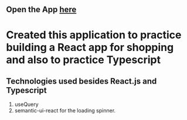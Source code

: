 ## Open the App [here](https://jpcutshall.github.io/shopping-cart-react/index.html) 

# Created this application to practice building a React app for shopping and also to practice Typescript
## Technologies used besides React.js and Typescript
1. useQuery
2. semantic-ui-react for the loading spinner.

